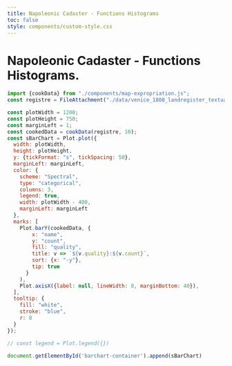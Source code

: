 ```yaml
---
title: Napoleonic Cadaster - Functions Histograms
toc: false
style: components/custom-style.css
---
```



# Napoleonic Cadaster - Functions Histograms.

<!-- Create the tanble container -->
<div class="block-container">
<div id="barchart-container" class="block-component"></div>
<div id="barchart-legend"></div>
</div>

```js
import {cookData} from "./components/map-expropriation.js";
const registre = FileAttachment("./data/venice_1808_landregister_textual_entries.json").json();
```

```js
const plotWidth = 1200;
const plotHeight = 750;
const marginLeft = 1;
const cookedData = cookData(registre, 10);
const sBarChart = Plot.plot({
  width: plotWidth,
  height: plotHeight,
  y: {tickFormat: "s", tickSpacing: 50},
  marginLeft: marginLeft,
  color: {
    scheme: "Spectral",
    type: "categorical", 
    columns: 3,
    legend: true,
    width: plotWidth - 400,
    marginLeft: marginLeft
  },
  marks: [
    Plot.barY(cookedData, {
        x: "name",
        y: "count",
        fill: "quality",
        title: v => `${v.quality}:${v.count}`,
        sort: {x: "-y"},
        tip: true
      }
    ),
    Plot.axisX({label: null, lineWidth: 8, marginBottom: 40}),
  ],
  tooltip: {
    fill: "white",
    stroke: "blue",
    r: 8
  }
});

// const legend = Plot.legend({})

document.getElementById('barchart-container').append(sBarChart)
```
